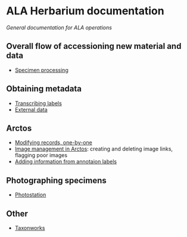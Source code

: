 # ALA Herbarium documentation

_General documentation for ALA operations_

## Overall flow of accessioning new material and data

 * [Specimen processing](processing.md)

## Obtaining metadata

 * [Transcribing labels](transcription.md)
 * [External data](data_import.md)

## Arctos

 * [Modifying records, one-by-one](arctos_one-by-one.md)
 * [Image management in Arctos](images.md): creating and deleting
   image links, flagging poor images
 * [Adding information from annotaion labels](annotation_labels.md)

## Photographing specimens

 * [Photostation](photostation.md)

## Other

 * [Taxonworks](taxonworks.md)

